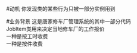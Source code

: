 #动机
你发现类的某些行为只被一部分实例用到

#业务背景
这是唐家修车厂管理系统的其中一部分代码<br>
JobItem类用来决定当地修车厂的工作报价<br>
一种是按工时收费<br>
一种是按件收费<br>

